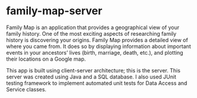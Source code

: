 # family-map-server

Family Map is an application that provides a geographical view of your family history. One of the most exciting aspects of researching family history is discovering your origins. Family Map provides a detailed view of where you came from. It does so by displaying information about important events in your ancestors’ lives (birth, marriage, death, etc.), and plotting their locations on a Google map.

This app is built using client-server architecture; this is the server. This server was created using Java and a SQL database. I also used JUnit testing framework to implement automated unit tests for Data Access and Service classes.
